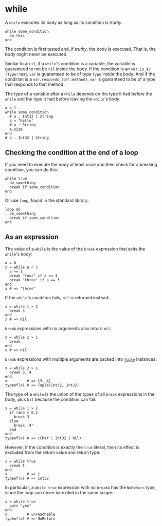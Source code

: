 # while

A `while` executes its body as long as its condition is *truthy*.

```crystal
while some_condition
  do_this
end
```

The condition is first tested and, if *truthy*, the body is executed. That is, the body might never be executed.

Similar to an `if`, if a `while`'s condition is a variable, the variable is guaranteed to not be `nil` inside the body. If the condition is an `var.is_a?(Type)` test, `var` is guaranteed to be of type `Type` inside the body. And if the condition is a `var.responds_to?(:method)`, `var` is guaranteed to be of a type that responds to that method.

The type of a variable after a `while` depends on the type it had before the `while` and the type it had before leaving the `while`'s body:

```crystal
a = 1
while some_condition
  # a : Int32 | String
  a = "hello"
  # a : String
  a.size
end
# a : Int32 | String
```

## Checking the condition at the end of a loop

If you need to execute the body at least once and then check for a breaking condition, you can do this:

```crystal
while true
  do_something
  break if some_condition
end
```

Or use `loop`, found in the standard library:

```crystal
loop do
  do_something
  break if some_condition
end
```

## As an expression

The value of a `while` is the value of the `break` expression that exits the `while`'s body:

```crystal
a = 0
x = while a < 5
  a += 1
  break "four" if a == 4
  break "three" if a == 3
end
x # => "three"
```

If the `while`'s condition fails, `nil` is returned instead:

```crystal
x = while 1 > 2
  break 3
end
x # => nil
```

`break` expressions with no arguments also return `nil`:

```crystal
x = while 2 > 1
  break
end
x # => nil
```

`break` expressions with multiple arguments are packed into [`Tuple`](https://crystal-lang.org/api/latest/Tuple.html) instances:

```crystal
x = while 2 > 1
  break 3, 4
end
x         # => {3, 4}
typeof(x) # => Tuple(Int32, Int32)
```

The type of a `while` is the union of the types of all `break` expressions in the body, plus `Nil` because the condition can fail:

```crystal
x = while 1 > 2
  if rand < 0.5
    break 3
  else
    break '4'
  end
end
typeof(x) # => (Char | Int32 | Nil)
```

However, if the condition is exactly the `true` literal, then its effect is excluded from the return value and return type:

```crystal
x = while true
  break 1
end
x         # => 1
typeof(x) # => Int32
```

In particular, a `while true` expression with no `break`s has the `NoReturn` type, since the loop can never be exited in the same scope:

```crystal
x = while true
  puts "yes"
end
x         # unreachable
typeof(x) # => NoReturn
```
